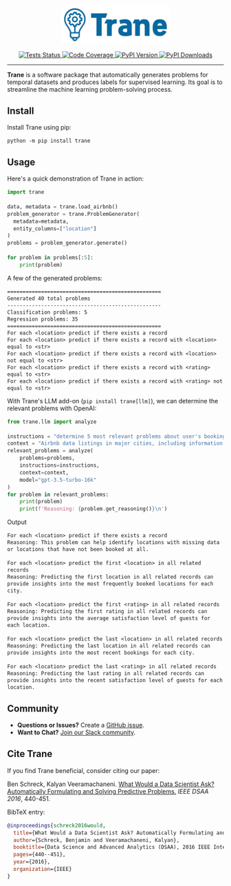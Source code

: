 
<p align="center">
<img width=50% src="https://github.com/trane-dev/Trane/blob/main/docs/trane-header.png" alt="Trane Logo" />
</p>

<p align="center">
    <a href="https://github.com/trane-dev/Trane/actions/workflows/tests.yaml" target="_blank">
      <img src="https://github.com/trane-dev/Trane/actions/workflows/tests.yaml/badge.svg" alt="Tests Status" />
    </a>
    <a href="https://codecov.io/gh/trane-dev/Trane" target="_blank">
      <img src="https://codecov.io/gh/trane-dev/Trane/branch/main/graph/badge.svg?token=HafAlYGH8F" alt="Code Coverage" />
    </a>
    <a href="https://badge.fury.io/py/Trane" target="_blank">
        <img src="https://badge.fury.io/py/Trane.svg?maxAge=2592000" alt="PyPI Version" />
    </a>
    <a href="https://pepy.tech/project/Trane" target="_blank">
        <img src="https://static.pepy.tech/badge/trane" alt="PyPI Downloads" />
    </a>
</p>

<hr>

**Trane** is a software package that automatically generates problems for temporal datasets and produces labels for supervised learning. Its goal is to streamline the machine learning problem-solving process.

## Install

Install Trane using pip:

```shell
python -m pip install trane
```

## Usage

Here's a quick demonstration of Trane in action:

```python
import trane

data, metadata = trane.load_airbnb()
problem_generator = trane.ProblemGenerator(
  metadata=metadata,
  entity_columns=["location"]
)
problems = problem_generator.generate()

for problem in problems[:5]:
    print(problem)
```

A few of the generated problems:
```
==================================================
Generated 40 total problems
--------------------------------------------------
Classification problems: 5
Regression problems: 35
==================================================
For each <location> predict if there exists a record
For each <location> predict if there exists a record with <location> equal to <str>
For each <location> predict if there exists a record with <location> not equal to <str>
For each <location> predict if there exists a record with <rating> equal to <str>
For each <location> predict if there exists a record with <rating> not equal to <str>
```

With Trane's LLM add-on (`pip install trane[llm]`), we can determine the relevant problems with OpenAI:
```python
from trane.llm import analyze

instructions = "determine 5 most relevant problems about user's booking preferences. Do not include 'predict the first/last X' problems"
context = "Airbnb data listings in major cities, including information about hosts, pricing, location, and room type, along with over 5 million historical reviews."
relevant_problems = analyze(
    problems=problems,
    instructions=instructions,
    context=context,
    model="gpt-3.5-turbo-16k"
)
for problem in relevant_problems:
    print(problem)
    print(f'Reasoning: {problem.get_reasoning()}\n')
```
Output
```text
For each <location> predict if there exists a record
Reasoning: This problem can help identify locations with missing data or locations that have not been booked at all.

For each <location> predict the first <location> in all related records
Reasoning: Predicting the first location in all related records can provide insights into the most frequently booked locations for each city.

For each <location> predict the first <rating> in all related records
Reasoning: Predicting the first rating in all related records can provide insights into the average satisfaction level of guests for each location.

For each <location> predict the last <location> in all related records
Reasoning: Predicting the last location in all related records can provide insights into the most recent bookings for each city.

For each <location> predict the last <rating> in all related records
Reasoning: Predicting the last rating in all related records can provide insights into the recent satisfaction level of guests for each location.
```

## Community

- **Questions or Issues?** Create a [GitHub issue](https://github.com/trane-dev/Trane/issues).
- **Want to Chat?** [Join our Slack community](https://join.slack.com/t/trane-dev/shared_invite/zt-1zglnh25c-ryuQFarw0rVgKHC6ywUOlg).

## Cite Trane

If you find Trane beneficial, consider citing our paper:

Ben Schreck, Kalyan Veeramachaneni. [What Would a Data Scientist Ask? Automatically Formulating and Solving Predictive Problems.](https://dai.lids.mit.edu/wp-content/uploads/2017/10/Trane1.pdf) *IEEE DSAA 2016*, 440-451.

BibTeX entry:

```bibtex
@inproceedings{schreck2016would,
  title={What Would a Data Scientist Ask? Automatically Formulating and Solving Predictive Problems},
  author={Schreck, Benjamin and Veeramachaneni, Kalyan},
  booktitle={Data Science and Advanced Analytics (DSAA), 2016 IEEE International Conference on},
  pages={440--451},
  year={2016},
  organization={IEEE}
}
```
